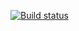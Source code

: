 [![Build status](https://ci.appveyor.com/api/projects/status/xroeiylmukbpxn4q?svg=true)](https://ci.appveyor.com/project/juliavolk96/promises)